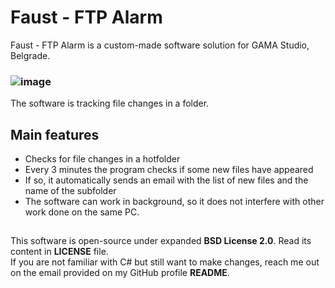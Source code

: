 # Faust - FTP Alarm

Faust - FTP Alarm is a custom-made software solution for GAMA Studio, Belgrade.
### ![image](https://user-images.githubusercontent.com/40390033/132736714-3e1c4b45-6f78-4980-a06a-16446aa2338c.png)
The software is tracking file changes in a folder.
## Main features
- Checks for file changes in a hotfolder
- Every 3 minutes the program checks if some new files have appeared
- If so, it automatically sends an email with the list of new files and the name of the subfolder
- The software can work in background, so it does not interfere with other work done on the same PC.

##
This software is open-source under expanded **BSD License 2.0**. Read its content in **LICENSE** file.  
If you are not familiar with C# but still want to make changes, reach me out on the email provided on my GitHub profile **README**.
